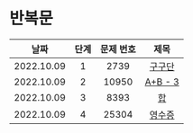 # 반복문

|날짜|단계|문제 번호|제목|
|:---:|:---:|:---:|:---:|
|2022.10.09|1|2739|[구구단](https://github.com/dongyoon1126/Study_algorithms/blob/main/BAEKJOON/%EB%B0%98%EB%B3%B5%EB%AC%B8/Code/1.%20%EA%B5%AC%EA%B5%AC%EB%8B%A8.md)|
|2022.10.09|2|10950|[A+B - 3](https://github.com/dongyoon1126/Study_algorithms/blob/main/BAEKJOON/%EB%B0%98%EB%B3%B5%EB%AC%B8/Code/2.%20A%2BB%20-%203.md)|
|2022.10.09|3|8393|[합](https://github.com/dongyoon1126/Study_algorithms/blob/main/BAEKJOON/%EB%B0%98%EB%B3%B5%EB%AC%B8/Code/3.%20%ED%95%A9.md)|
|2022.10.09|4|25304|[영수증](https://github.com/dongyoon1126/Study_algorithms/blob/main/BAEKJOON/%EB%B0%98%EB%B3%B5%EB%AC%B8/Code/4.%20%EC%98%81%EC%88%98%EC%A6%9D.md)|
